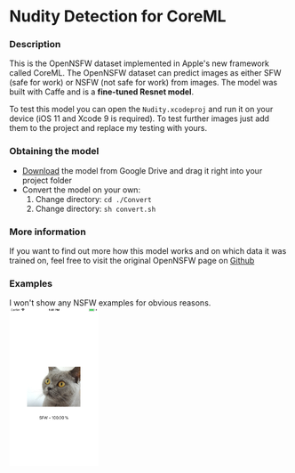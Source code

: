 # Nudity Detection for CoreML

### Description
This is the OpenNSFW dataset implemented in Apple's new framework called CoreML. The OpenNSFW dataset can predict images as either SFW (safe for work) or NSFW (not safe for work) from images. The model was built with Caffe and is a **fine-tuned Resnet model**.

To test this model you can open the `Nudity.xcodeproj` and run it on your device (iOS 11 and Xcode 9 is required). To test further images just add them to the project and replace my testing with yours.

### Obtaining the model
*  [Download](https://drive.google.com/open?id=0B5TjkH3njRqncDJpdDB1Tkl2S2s) the model from Google Drive and drag it right into your project folder
* Convert the model on your own:
  1. Change directory:  `cd ./Convert`
  2. Change directory:  `sh convert.sh`
  
### More information
If you want to find out more how this model works and on which data it was trained on, feel free to visit the original OpenNSFW page on [Github](https://github.com/yahoo/open_nsfw)
  
### Examples
I won't show any NSFW examples for obvious reasons.
<img src="Images/screenshot_sfw.png" align="left" width="160">
